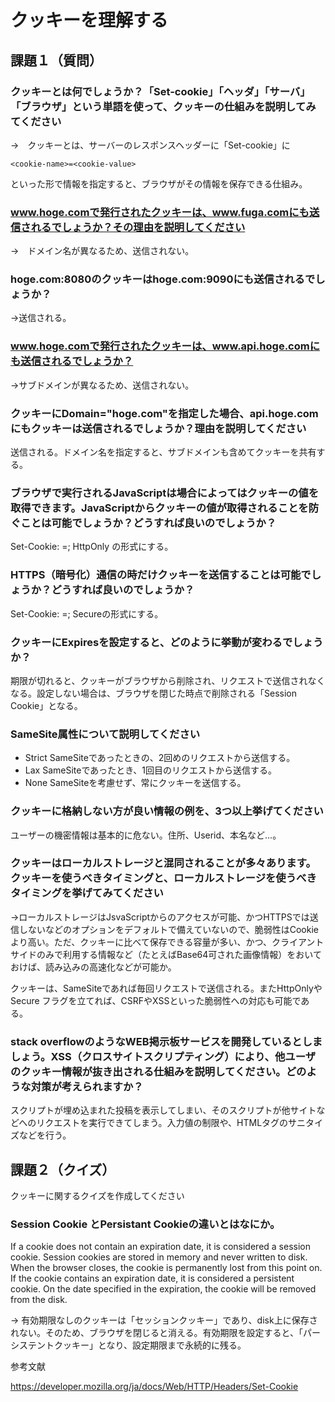 # クッキーを理解する

## 課題１（質問）

### クッキーとは何でしょうか？「Set-cookie」「ヘッダ」「サーバ」「ブラウザ」という単語を使って、クッキーの仕組みを説明してみてください

→　クッキーとは、サーバーのレスポンスヘッダーに「Set-cookie」に

```
<cookie-name>=<cookie-value>
```

といった形で情報を指定すると、ブラウザがその情報を保存できる仕組み。

### www.hoge.comで発行されたクッキーは、www.fuga.comにも送信されるでしょうか？その理由を説明してください

→　ドメイン名が異なるため、送信されない。

### hoge.com:8080のクッキーはhoge.com:9090にも送信されるでしょうか？

→送信される。

### www.hoge.comで発行されたクッキーは、www.api.hoge.comにも送信されるでしょうか？

→サブドメインが異なるため、送信されない。

### クッキーにDomain="hoge.com"を指定した場合、api.hoge.comにもクッキーは送信されるでしょうか？理由を説明してください

送信される。ドメイン名を指定すると、サブドメインも含めてクッキーを共有する。


### ブラウザで実行されるJavaScriptは場合によってはクッキーの値を取得できます。JavaScriptからクッキーの値が取得されることを防ぐことは可能でしょうか？どうすれば良いのでしょうか？

Set-Cookie: <cookie-name>=<cookie-value>; HttpOnly の形式にする。

### HTTPS（暗号化）通信の時だけクッキーを送信することは可能でしょうか？どうすれば良いのでしょうか？

Set-Cookie: <cookie-name>=<cookie-value>; Secureの形式にする。

### クッキーにExpiresを設定すると、どのように挙動が変わるでしょうか？
期限が切れると、クッキーがブラウザから削除され、リクエストで送信されなくなる。設定しない場合は、ブラウザを閉じた時点で削除される「Session Cookie」となる。


### SameSite属性について説明してください
- Strict 
SameSiteであったときの、2回めのリクエストから送信する。
- Lax
SameSiteであったとき、1回目のリクエストから送信する。
- None
SameSiteを考慮せず、常にクッキーを送信する。

### クッキーに格納しない方が良い情報の例を、3つ以上挙げてください
ユーザーの機密情報は基本的に危ない。住所、Userid、本名など…。

### クッキーはローカルストレージと混同されることが多々あります。クッキーを使うべきタイミングと、ローカルストレージを使うべきタイミングを挙げてみてください
→ローカルストレージはJsvaScriptからのアクセスが可能、かつHTTPSでは送信しないなどのオプションをデフォルトで備えていないので、脆弱性はCookieより高い。ただ、クッキーに比べて保存できる容量が多い、かつ、クライアントサイドのみで利用する情報など（たとえばBase64可された画像情報）をおいておけば、読み込みの高速化などが可能か。

クッキーは、SameSiteであれば毎回リクエストで送信される。またHttpOnlyやSecure フラグを立てれば、CSRFやXSSといった脆弱性への対応も可能である。

### stack overflowのようなWEB掲示板サービスを開発しているとしましょう。XSS（クロスサイトスクリプティング）により、他ユーザのクッキー情報が抜き出される仕組みを説明してください。どのような対策が考えられますか？

スクリプトが埋め込まれた投稿を表示してしまい、そのスクリプトが他サイトなどへのリクエストを実行できてしまう。入力値の制限や、HTMLタグのサニタイズなどを行う。



## 課題２（クイズ）

クッキーに関するクイズを作成してください
### Session Cookie とPersistant Cookieの違いとはなにか。

 If a cookie does not contain an expiration date, it is considered a session cookie. Session cookies are stored in memory and never written to disk. When the browser closes, the cookie is permanently lost from this point on. If the cookie contains an expiration date, it is considered a persistent cookie. On the date specified in the expiration, the cookie will be removed from the disk.

 → 有効期限なしのクッキーは「セッションクッキー」であり、disk上に保存されない。そのため、ブラウザを閉じると消える。有効期限を設定すると、「パーシステントクッキー」となり、設定期限まで永続的に残る。


参考文献

https://developer.mozilla.org/ja/docs/Web/HTTP/Headers/Set-Cookie 
